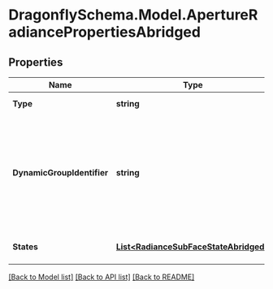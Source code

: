 
# DragonflySchema.Model.ApertureRadiancePropertiesAbridged

## Properties

Name | Type | Description | Notes
------------ | ------------- | ------------- | -------------
**Type** | **string** |  | [optional] [readonly] [default to "ApertureRadiancePropertiesAbridged"]
**DynamicGroupIdentifier** | **string** | An optional string to note the dynamic group &#39;             &#39;to which the Aperture is a part of. Apertures sharing the same &#39;             &#39;dynamic_group_identifier will have their states change in unison. &#39;             &#39;If None, the Aperture is assumed to be static. (default: None). | [optional] 
**States** | [**List&lt;RadianceSubFaceStateAbridged&gt;**](RadianceSubFaceStateAbridged.md) | An optional list of abridged states (default: None). | [optional] 

[[Back to Model list]](../README.md#documentation-for-models)
[[Back to API list]](../README.md#documentation-for-api-endpoints)
[[Back to README]](../README.md)

